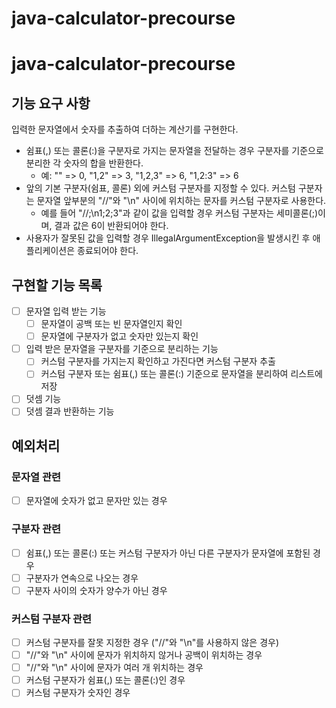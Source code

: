# java-calculator-precourse

# java-calculator-precourse

## 기능 요구 사항
입력한 문자열에서 숫자를 추출하여 더하는 계산기를 구현한다.

- 쉼표(,) 또는 콜론(:)을 구분자로 가지는 문자열을 전달하는 경우 구분자를 기준으로 분리한 각 숫자의 합을 반환한다.
    - 예: "" => 0, "1,2" => 3, "1,2,3" => 6, "1,2:3" => 6
- 앞의 기본 구분자(쉼표, 콜론) 외에 커스텀 구분자를 지정할 수 있다. 커스텀 구분자는 문자열 앞부분의 "//"와 "\n" 사이에 위치하는 문자를 커스텀 구분자로 사용한다.
    - 예를 들어 "//;\n1;2;3"과 같이 값을 입력할 경우 커스텀 구분자는 세미콜론(;)이며, 결과 값은 6이 반환되어야 한다.
- 사용자가 잘못된 값을 입력할 경우 IllegalArgumentException을 발생시킨 후 애플리케이션은 종료되어야 한다.

## 구현할 기능 목록
- [ ] 문자열 입력 받는 기능
    - [ ] 문자열이 공백 또는 빈 문자열인지 확인
    - [ ] 문자열에 구분자가 없고 숫자만 있는지 확인
- [ ] 입력 받은 문자열을 구분자를 기준으로 분리하는 기능
    - [ ] 커스텀 구분자를 가지는지 확인하고 가진다면 커스텀 구분자 추출
    - [ ] 커스텀 구분자 또는 쉼표(,) 또는 콜론(:) 기준으로 문자열을 분리하여 리스트에 저장
- [ ] 덧셈 기능
- [ ] 덧셈 결과 반환하는 기능

## 예외처리
### 문자열 관련
- [ ] 문자열에 숫자가 없고 문자만 있는 경우

### 구분자 관련
- [ ] 쉼표(,) 또는 콜론(:) 또는 커스텀 구분자가 아닌 다른 구분자가 문자열에 포함된 경우
- [ ] 구분자가 연속으로 나오는 경우
- [ ] 구분자 사이의 숫자가 양수가 아닌 경우

### 커스텀 구분자 관련
- [ ] 커스텀 구분자를 잘못 지정한 경우 ("//"와 "\n"를 사용하지 않은 경우)
- [ ] "//"와 "\n" 사이에 문자가 위치하지 않거나 공백이 위치하는 경우
- [ ] "//"와 "\n" 사이에 문자가 여러 개 위치하는 경우
- [ ] 커스텀 구분자가 쉼표(,) 또는 콜론(:)인 경우
- [ ] 커스텀 구분자가 숫자인 경우